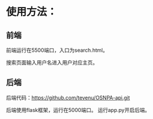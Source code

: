 # 使用方法：
## 前端
前端运行在5500端口，入口为search.html。

搜索页面输入用户名进入用户对应主页。
## 后端
后端代码：https://github.com/tevenu/OSNPA-api.git

后端使用flask框架，运行在5000端口。
运行app.py开启后端。

